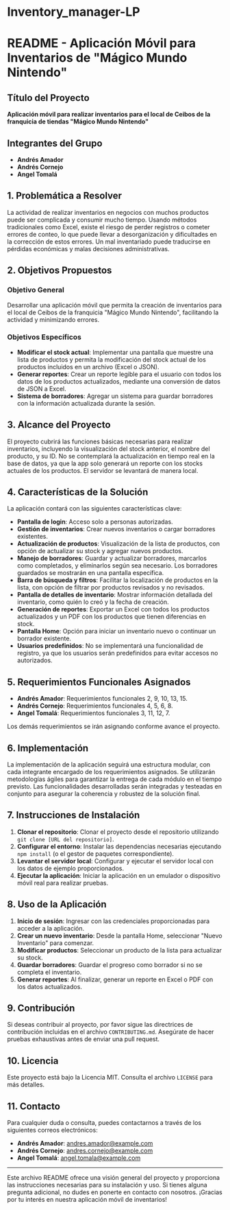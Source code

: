 # Inventory_manager-LP
# README - Aplicación Móvil para Inventarios de "Mágico Mundo Nintendo"

## Título del Proyecto
**Aplicación móvil para realizar inventarios para el local de Ceibos de la franquicia de tiendas "Mágico Mundo Nintendo"**

## Integrantes del Grupo
- **Andrés Amador**
- **Andrés Cornejo**
- **Angel Tomalá**

## 1. Problemática a Resolver
La actividad de realizar inventarios en negocios con muchos productos puede ser complicada y consumir mucho tiempo. Usando métodos tradicionales como Excel, existe el riesgo de perder registros o cometer errores de conteo, lo que puede llevar a desorganización y dificultades en la corrección de estos errores. Un mal inventariado puede traducirse en pérdidas económicas y malas decisiones administrativas.

## 2. Objetivos Propuestos

### Objetivo General
Desarrollar una aplicación móvil que permita la creación de inventarios para el local de Ceibos de la franquicia "Mágico Mundo Nintendo", facilitando la actividad y minimizando errores.

### Objetivos Específicos
- **Modificar el stock actual**: Implementar una pantalla que muestre una lista de productos y permita la modificación del stock actual de los productos incluidos en un archivo (Excel o JSON).
- **Generar reportes**: Crear un reporte legible para el usuario con todos los datos de los productos actualizados, mediante una conversión de datos de JSON a Excel.
- **Sistema de borradores**: Agregar un sistema para guardar borradores con la información actualizada durante la sesión.

## 3. Alcance del Proyecto
El proyecto cubrirá las funciones básicas necesarias para realizar inventarios, incluyendo la visualización del stock anterior, el nombre del producto, y su ID. No se contemplará la actualización en tiempo real en la base de datos, ya que la app solo generará un reporte con los stocks actuales de los productos. El servidor se levantará de manera local.

## 4. Características de la Solución
La aplicación contará con las siguientes características clave:
- **Pantalla de login**: Acceso solo a personas autorizadas.
- **Gestión de inventarios**: Crear nuevos inventarios o cargar borradores existentes.
- **Actualización de productos**: Visualización de la lista de productos, con opción de actualizar su stock y agregar nuevos productos.
- **Manejo de borradores**: Guardar y actualizar borradores, marcarlos como completados, y eliminarlos según sea necesario. Los borradores guardados se mostrarán en una pantalla específica.
- **Barra de búsqueda y filtros**: Facilitar la localización de productos en la lista, con opción de filtrar por productos revisados y no revisados.
- **Pantalla de detalles de inventario**: Mostrar información detallada del inventario, como quién lo creó y la fecha de creación.
- **Generación de reportes**: Exportar un Excel con todos los productos actualizados y un PDF con los productos que tienen diferencias en stock.
- **Pantalla Home**: Opción para iniciar un inventario nuevo o continuar un borrador existente.
- **Usuarios predefinidos**: No se implementará una funcionalidad de registro, ya que los usuarios serán predefinidos para evitar accesos no autorizados.

## 5. Requerimientos Funcionales Asignados
- **Andrés Amador**: Requerimientos funcionales 2, 9, 10, 13, 15.
- **Andrés Cornejo**: Requerimientos funcionales 4, 5, 6, 8.
- **Angel Tomalá**: Requerimientos funcionales 3, 11, 12, 7.

Los demás requerimientos se irán asignando conforme avance el proyecto.

## 6. Implementación
La implementación de la aplicación seguirá una estructura modular, con cada integrante encargado de los requerimientos asignados. Se utilizarán metodologías ágiles para garantizar la entrega de cada módulo en el tiempo previsto. Las funcionalidades desarrolladas serán integradas y testeadas en conjunto para asegurar la coherencia y robustez de la solución final.

## 7. Instrucciones de Instalación
1. **Clonar el repositorio**: Clonar el proyecto desde el repositorio utilizando `git clone [URL del repositorio]`.
2. **Configurar el entorno**: Instalar las dependencias necesarias ejecutando `npm install` (o el gestor de paquetes correspondiente).
3. **Levantar el servidor local**: Configurar y ejecutar el servidor local con los datos de ejemplo proporcionados.
4. **Ejecutar la aplicación**: Iniciar la aplicación en un emulador o dispositivo móvil real para realizar pruebas.

## 8. Uso de la Aplicación
1. **Inicio de sesión**: Ingresar con las credenciales proporcionadas para acceder a la aplicación.
2. **Crear un nuevo inventario**: Desde la pantalla Home, seleccionar "Nuevo Inventario" para comenzar.
3. **Modificar productos**: Seleccionar un producto de la lista para actualizar su stock.
4. **Guardar borradores**: Guardar el progreso como borrador si no se completa el inventario.
5. **Generar reportes**: Al finalizar, generar un reporte en Excel o PDF con los datos actualizados.

## 9. Contribución
Si deseas contribuir al proyecto, por favor sigue las directrices de contribución incluidas en el archivo `CONTRIBUTING.md`. Asegúrate de hacer pruebas exhaustivas antes de enviar una pull request.

## 10. Licencia
Este proyecto está bajo la Licencia MIT. Consulta el archivo `LICENSE` para más detalles.

## 11. Contacto
Para cualquier duda o consulta, puedes contactarnos a través de los siguientes correos electrónicos:
- **Andrés Amador**: andres.amador@example.com
- **Andrés Cornejo**: andres.cornejo@example.com
- **Angel Tomalá**: angel.tomala@example.com

---

Este archivo README ofrece una visión general del proyecto y proporciona las instrucciones necesarias para su instalación y uso. Si tienes alguna pregunta adicional, no dudes en ponerte en contacto con nosotros. ¡Gracias por tu interés en nuestra aplicación móvil de inventarios!
